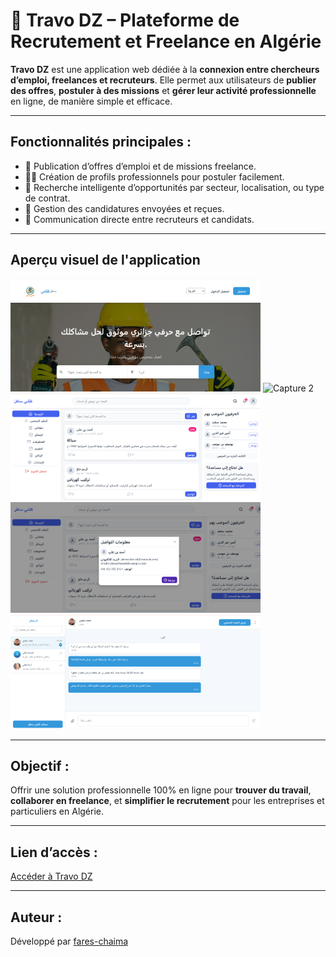 # 💼 Travo DZ – Plateforme de Recrutement et Freelance en Algérie

**Travo DZ** est une application web dédiée à la **connexion entre chercheurs d’emploi, freelances et recruteurs**. Elle permet aux utilisateurs de **publier des offres**, **postuler à des missions** et **gérer leur activité professionnelle** en ligne, de manière simple et efficace.

---

## Fonctionnalités principales :

- 📢 Publication d’offres d’emploi et de missions freelance.
- 🧑‍💻 Création de profils professionnels pour postuler facilement.
- 🔎 Recherche intelligente d’opportunités par secteur, localisation, ou type de contrat.
- 📂 Gestion des candidatures envoyées et reçues.
- 💬 Communication directe entre recruteurs et candidats.

---

## Aperçu visuel de l'application

<img src="images/a.png" alt="Capture 1" width="400"/>
<img src="images/b.png" alt="Capture 2" width="400"/>
<img src="images/c.png" alt="Capture 3" width="400"/>
<img src="images/d.png" alt="Capture 4" width="400"/>
<img src="images/e.png" alt="Capture 5" width="400"/>

---

## Objectif :
Offrir une solution professionnelle 100% en ligne pour **trouver du travail**, **collaborer en freelance**, et **simplifier le recrutement** pour les entreprises et particuliers en Algérie.

---

## Lien d’accès :
[Accéder à Travo DZ](https://www.fennecpannel.com/travo/)

---

## Auteur :
Développé par [fares-chaima](https://github.com/fares-chaima)
